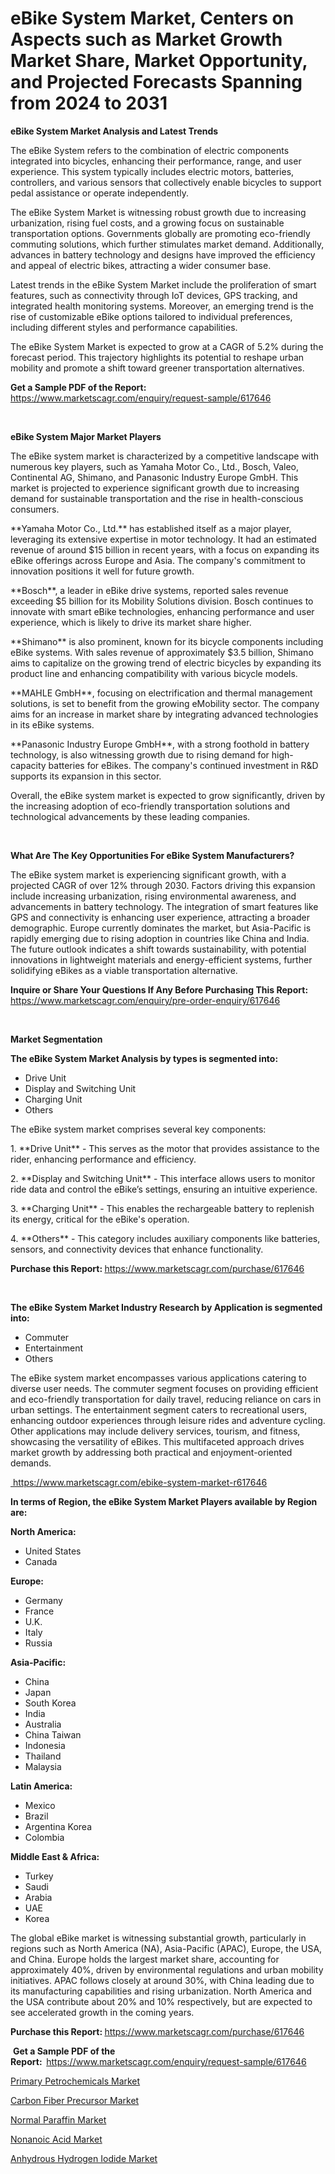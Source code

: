 <p><h1>eBike System Market, Centers on Aspects such as Market Growth Market Share, Market Opportunity, and Projected Forecasts Spanning from 2024 to 2031</h1></p><p><strong>eBike System Market Analysis and Latest Trends</strong></p>
<p><p>The eBike System refers to the combination of electric components integrated into bicycles, enhancing their performance, range, and user experience. This system typically includes electric motors, batteries, controllers, and various sensors that collectively enable bicycles to support pedal assistance or operate independently. </p><p>The eBike System Market is witnessing robust growth due to increasing urbanization, rising fuel costs, and a growing focus on sustainable transportation options. Governments globally are promoting eco-friendly commuting solutions, which further stimulates market demand. Additionally, advances in battery technology and designs have improved the efficiency and appeal of electric bikes, attracting a wider consumer base.</p><p>Latest trends in the eBike System Market include the proliferation of smart features, such as connectivity through IoT devices, GPS tracking, and integrated health monitoring systems. Moreover, an emerging trend is the rise of customizable eBike options tailored to individual preferences, including different styles and performance capabilities. </p><p>The eBike System Market is expected to grow at a CAGR of 5.2% during the forecast period. This trajectory highlights its potential to reshape urban mobility and promote a shift toward greener transportation alternatives.</p></p>
<p><strong>Get a Sample PDF of the Report:&nbsp;</strong> <a href="https://www.marketscagr.com/enquiry/request-sample/617646?utm_campaign=1868&utm_medium=2&utm_source=Github&utm_content=ia&utm_term=10122024&utm_id=ebike-system">https://www.marketscagr.com/enquiry/request-sample/617646</a></p>
<p>&nbsp;</p>
<p><strong>eBike System Major Market Players</strong></p>
<p><p>The eBike system market is characterized by a competitive landscape with numerous key players, such as Yamaha Motor Co., Ltd., Bosch, Valeo, Continental AG, Shimano, and Panasonic Industry Europe GmbH. This market is projected to experience significant growth due to increasing demand for sustainable transportation and the rise in health-conscious consumers.</p><p>**Yamaha Motor Co., Ltd.** has established itself as a major player, leveraging its extensive expertise in motor technology. It had an estimated revenue of around $15 billion in recent years, with a focus on expanding its eBike offerings across Europe and Asia. The company's commitment to innovation positions it well for future growth.</p><p>**Bosch**, a leader in eBike drive systems, reported sales revenue exceeding $5 billion for its Mobility Solutions division. Bosch continues to innovate with smart eBike technologies, enhancing performance and user experience, which is likely to drive its market share higher.</p><p>**Shimano** is also prominent, known for its bicycle components including eBike systems. With sales revenue of approximately $3.5 billion, Shimano aims to capitalize on the growing trend of electric bicycles by expanding its product line and enhancing compatibility with various bicycle models.</p><p>**MAHLE GmbH**, focusing on electrification and thermal management solutions, is set to benefit from the growing eMobility sector. The company aims for an increase in market share by integrating advanced technologies in its eBike systems.</p><p>**Panasonic Industry Europe GmbH**, with a strong foothold in battery technology, is also witnessing growth due to rising demand for high-capacity batteries for eBikes. The company's continued investment in R&D supports its expansion in this sector.</p><p>Overall, the eBike system market is expected to grow significantly, driven by the increasing adoption of eco-friendly transportation solutions and technological advancements by these leading companies.</p></p>
<p>&nbsp;</p>
<p><strong>What Are The Key Opportunities For eBike System Manufacturers?</strong></p>
<p><p>The eBike system market is experiencing significant growth, with a projected CAGR of over 12% through 2030. Factors driving this expansion include increasing urbanization, rising environmental awareness, and advancements in battery technology. The integration of smart features like GPS and connectivity is enhancing user experience, attracting a broader demographic. Europe currently dominates the market, but Asia-Pacific is rapidly emerging due to rising adoption in countries like China and India. The future outlook indicates a shift towards sustainability, with potential innovations in lightweight materials and energy-efficient systems, further solidifying eBikes as a viable transportation alternative.</p></p>
<p><strong>Inquire or Share Your Questions If Any Before Purchasing This Report:</strong> <a href="https://www.marketscagr.com/enquiry/pre-order-enquiry/617646?utm_campaign=1868&utm_medium=2&utm_source=Github&utm_content=ia&utm_term=10122024&utm_id=ebike-system">https://www.marketscagr.com/enquiry/pre-order-enquiry/617646</a></p>
<p>&nbsp;</p>
<p><strong>Market Segmentation</strong></p>
<p><strong>The eBike System Market Analysis by types is segmented into:</strong></p>
<p><ul><li>Drive Unit</li><li>Display and Switching Unit</li><li>Charging Unit</li><li>Others</li></ul></p>
<p><p>The eBike system market comprises several key components: </p><p>1. **Drive Unit** - This serves as the motor that provides assistance to the rider, enhancing performance and efficiency. </p><p>2. **Display and Switching Unit** - This interface allows users to monitor ride data and control the eBike’s settings, ensuring an intuitive experience. </p><p>3. **Charging Unit** - This enables the rechargeable battery to replenish its energy, critical for the eBike's operation. </p><p>4. **Others** - This category includes auxiliary components like batteries, sensors, and connectivity devices that enhance functionality.</p></p>
<p><strong>Purchase this Report:&nbsp;</strong><a href="https://www.marketscagr.com/purchase/617646?utm_campaign=1868&utm_medium=2&utm_source=Github&utm_content=ia&utm_term=10122024&utm_id=ebike-system">https://www.marketscagr.com/purchase/617646</a></p>
<p>&nbsp;</p>
<p><strong>The eBike System Market Industry Research by Application is segmented into:</strong></p>
<p><ul><li>Commuter</li><li>Entertainment</li><li>Others</li></ul></p>
<p><p>The eBike system market encompasses various applications catering to diverse user needs. The commuter segment focuses on providing efficient and eco-friendly transportation for daily travel, reducing reliance on cars in urban settings. The entertainment segment caters to recreational users, enhancing outdoor experiences through leisure rides and adventure cycling. Other applications may include delivery services, tourism, and fitness, showcasing the versatility of eBikes. This multifaceted approach drives market growth by addressing both practical and enjoyment-oriented demands.</p></p>
<p><a href="https://www.marketscagr.com/ebike-system-market-r617646?utm_campaign=1868&utm_medium=2&utm_source=Github&utm_content=ia&utm_term=10122024&utm_id=ebike-system">&nbsp;https://www.marketscagr.com/ebike-system-market-r617646</a></p>
<p><strong>In terms of Region, the eBike System Market Players available by Region are:</strong></p>
<p>
    <p> <strong> North America: </strong>
        <ul>
            <li>United States</li>
            <li>Canada</li>
        </ul>
        </p> 
    <p> <strong> Europe: </strong>
        <ul>
            <li>Germany</li>
            <li>France</li>
            <li>U.K.</li>
            <li>Italy</li>
            <li>Russia</li>
        </ul>
        </p> 
    <p> <strong> Asia-Pacific: </strong>
        <ul>
            <li>China</li>
            <li>Japan</li>
            <li>South Korea</li>
            <li>India</li>
            <li>Australia</li>
            <li>China Taiwan</li>
            <li>Indonesia</li>
            <li>Thailand</li>
            <li>Malaysia</li>
        </ul>
        </p> 
    <p> <strong> Latin America: </strong>
        <ul>
            <li>Mexico</li>
            <li>Brazil</li>
            <li>Argentina Korea</li>
            <li>Colombia</li>
        </ul>
        </p> 
    <p> <strong> Middle East & Africa: </strong>
        <ul>
            <li>Turkey</li>
            <li>Saudi</li>
            <li>Arabia</li>
            <li>UAE</li>
            <li>Korea</li>
        </ul>
    </p>
    </p>
<p><p>The global eBike market is witnessing substantial growth, particularly in regions such as North America (NA), Asia-Pacific (APAC), Europe, the USA, and China. Europe holds the largest market share, accounting for approximately 40%, driven by environmental regulations and urban mobility initiatives. APAC follows closely at around 30%, with China leading due to its manufacturing capabilities and rising urbanization. North America and the USA contribute about 20% and 10% respectively, but are expected to see accelerated growth in the coming years.</p></p>
<p><strong>Purchase this Report: </strong><a href="https://www.marketscagr.com/purchase/617646?utm_campaign=1868&utm_medium=2&utm_source=Github&utm_content=ia&utm_term=10122024&utm_id=ebike-system">https://www.marketscagr.com/purchase/617646</a></p>
<p>&nbsp;<strong>Get a Sample PDF of the Report:&nbsp;&nbsp;</strong><a href="https://www.marketscagr.com/enquiry/request-sample/617646?utm_campaign=1868&utm_medium=2&utm_source=Github&utm_content=ia&utm_term=10122024&utm_id=ebike-system">https://www.marketscagr.com/enquiry/request-sample/617646</a></p>
<p><strong></strong></p>
<p><p><a href="https://www.linkedin.com/pulse/futur-trend-quest-sl8ue?utm_campaign=1868&utm_medium=2&utm_source=Github&utm_content=ia&utm_term=10122024&utm_id=ebike-system">Primary Petrochemicals Market</a></p><p><a href="https://www.linkedin.com/pulse/th-score-market-0ptye?utm_campaign=1868&utm_medium=2&utm_source=Github&utm_content=ia&utm_term=10122024&utm_id=ebike-system">Carbon Fiber Precursor Market</a></p><p><a href="https://www.linkedin.com/pulse/futur-trend-quest-sl8ue?utm_campaign=1868&utm_medium=2&utm_source=Github&utm_content=ia&utm_term=10122024&utm_id=ebike-system">Normal Paraffin Market</a></p><p><a href="https://www.linkedin.com/pulse/futur-trend-quest-sl8ue?utm_campaign=1868&utm_medium=2&utm_source=Github&utm_content=ia&utm_term=10122024&utm_id=ebike-system">Nonanoic Acid Market</a></p><p><a href="https://github.com/Krish2023na/Market-Research-Report-List-6/blob/main/anhydrous-hydrogen-iodide-market.md?utm_campaign=1868&utm_medium=2&utm_source=Github&utm_content=ia&utm_term=10122024&utm_id=ebike-system">Anhydrous Hydrogen Iodide Market</a></p></p>